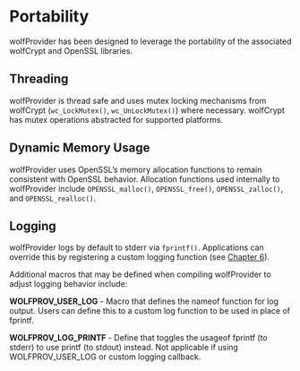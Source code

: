 # Portability

wolfProvider has been designed to leverage the portability of the associated wolfCrypt and OpenSSL libraries.

## Threading

wolfProvider is thread safe and uses mutex locking mechanisms from wolfCrypt (`wc_LockMutex()`, `wc_UnLockMutex()`) where necessary. wolfCrypt has mutex operations abstracted for supported platforms.

## Dynamic Memory Usage

wolfProvider uses OpenSSL’s memory allocation functions to remain consistent with OpenSSL behavior. Allocation functions used internally to wolfProvider include `OPENSSL_malloc()`, `OPENSSL_free()`, `OPENSSL_zalloc()`, and `OPENSSL_realloc()`.

## Logging

wolfProvider logs by default to stderr via `fprintf()`. Applications can override this by registering a custom logging function (see [Chapter 6](chapter06.md)).

Additional macros that may be defined when compiling wolfProvider to adjust logging behavior include:

**WOLFPROV_USER_LOG** - Macro that defines the nameof function for log output. Users can define this to a custom log function to be used in place of fprintf.

**WOLFPROV_LOG_PRINTF** - Define that toggles the usageof fprintf (to stderr) to use printf (to stdout) instead. Not applicable if using WOLFPROV_USER_LOG or custom logging callback.
